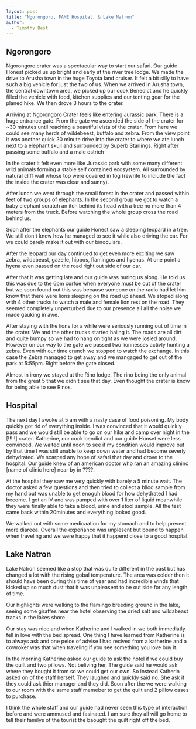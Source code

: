 ```yaml
---
layout: post
title: "Ngorongoro, FAME Hospital, & Lake Natron"
author:
  - Timothy Best
---
```


## Ngorongoro

Ngorongoro crater was a spectacular way to start our safari. Our guide Honest picked us up bright and early at the river tree lodge. We made the drive to Arusha town in the huge Toyota land cruiser. It felt a bit silly to have such a big vehicle for just the two of us. When we arrived in Arusha town, the central downtown area, we picked up our cook Benedict and he quickly filled the vehicle with food, kitchen supplies and our tenting gear for the planed hike. We then drove 3 hours to the crater.

Arriving at Ngorongoro Crater feels like entering Jurassic park. There is a huge entrance gate. From the gate we ascended the side of the crater for ~30 minutes until reaching a beautiful vista of the crater. From here we could see many herds of wildebeest, buffalo and zebra. From the view point it was another quick 30 minute drive into the crater to where we ate lunch next to a elephant skull and surrounded by Superb Starlings. Right after passing some buffalo and a male ostrich

In the crater it felt even more like Jurassic park with some many different wild animals forming a stable self contained ecosystem. All surrounded by natural cliff wall whose top were covered in fog (rewrite to include the fact the inside the crater was clear and sunny).

After lunch we went through the small forest in the crater and passed within feet of two groups of elephants. In the second group we got to watch a baby elephant scratch an itch behind its head with a tree no more than 4 meters from the truck. Before watching the whole group cross the road behind us. 

Soon after the elephants our guide Honest saw a sleeping leopard in a tree. We still don't know how he managed to see it while also driving the car. For we could barely make it out with our binoculars. 

After the leopard our day continued to get even more exciting we saw zebra, wildabeast, gazelle, hippos, flamingos and hyenas. At one point a hyena even passed on the road right out side of our car.

After that it was getting late and our guide was huring us along. He told us this was due to the 6pm curfue when everyone must be out of the crater but we soon found out this was because someone on the radio had let him know that there were lions sleeping on the road up ahead. We stoped along with 4 other trucks to watch a male and female lion rest on the road. They seemed completely unperturbed due to our presence all all the noise we made gauking in awe.

After staying with the lions for a while were seriously running out of time in the crater. We and the other trucks started haling it. The roads are all dirt and quite bumpy so we had to hang on tight as we were josled around. However on our way to the gate we passed two lionnesses activly hunting a zebra. Even with our time crunch we stopped to watch the exchange. In this case the Zebra managed to get away and we mangaged to get out of the park at 5:55pm. Right before the gate closed.


Almost in irony we stayed at the Rino lodge. The rino being the only animal from the great 5 that we didn't see that day. Even thought the crater is know for being able to see Rinos. 

## Hospital

The next day I awoke at 5 am with a nasty case of food poisoning. My body quickly got rid of everything inside. I was convinced that it would quickly pass and we would still be able to go on our hike and camp over night in the [!!!!!] crater. Katherine, our cook bendict and our guide Honset were less convinced.  We waited until noon to see if my condition would improve but by that time I was still unable to keep down water and had become severly dehydrated. We scarped any hope of safari that day and drove to the hospital. Our guide knew of an american doctor who ran an amazing clininc [name of clinic here] near by in ????.

At the hospital they saw me very quickly with barely a 5 minute wait. The doctor asked a few questions and then tried to collect a bllod sample from my hand but was unable to get enoguh blood for how dehydrated I had become. I got an IV and was pumped with over 1 liter of liquid meanwhile they were finally able to take a blood, urine and stool sample. All the test came back within 20minutes and everything looked good.

We walked out with some medicaation for my stomach and to help prevent more diareea. Overall the experiance was unplesent but bound to happen when traveling and we were happy that it happend close to a good hospital.


## Lake Natron

Lake Natron seemed like a stop that was quite different in the past but has changed a lot with the rising gobal temperature. The area was colder then it should have been during this time of year and had incredible winds that kicked up so much dust that it was unpleasent to be out side for any length of time. 

Our highlights were walking to the flamingo breeding ground in the lake, seeing some giraffes near the hotel observing the dried salt and wildabeast tracks in the lakes shore. 

Our stay was nice and when Katherine and I walked in we both immediatly fell in love with the bed spread. One thing I have learned from Katherine is to always ask and one peice of advise I had recived from a katherine and a cowroker was that when traveling if you see something you love buy it.

In the morning Katherine asked our guide to ask the hotel if we could buy the quilt and two pillows. Not beliving her, The guide said he would ask where they bought it from so we could get our own. So instead Katherin asked on of the staff herself. They laughed and quickly said no. She ask if they could ask thier manager and they did. Soon after the we were walking to our room with the same staff memeber to get the quilt and 2 pillow cases to purchase. 

I think the whole staff and our guide had never seen this type of interaction before and were ammused and fasinated. I am sure they all will go home to tell their familys of the tourist the baought the quilt right off the bed. 

